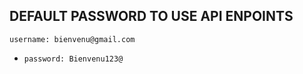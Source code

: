 ## DEFAULT PASSWORD TO USE API ENPOINTS

``username: bienvenu@gmail.com``
- ``password: Bienvenu123@``